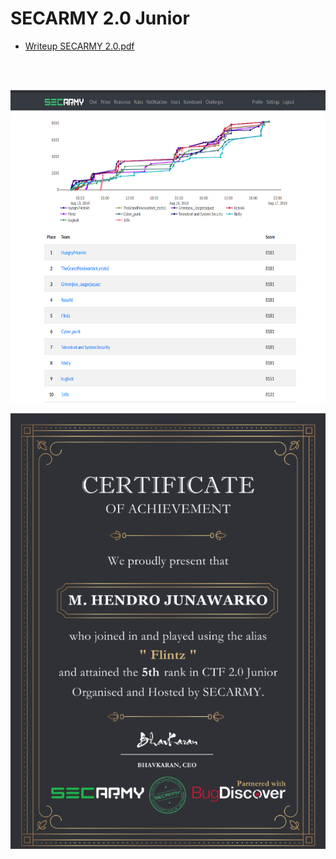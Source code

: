 # SECARMY 2.0 Junior

- [Writeup SECARMY 2.0.pdf ](https://github.com/muhammadhendro/CTF-Writeups/blob/master/2019/SecArmy_2.0_2019/SecArmy2.pdf)

<br><br>

<p align="center"><img src="ssecarmyscore.png" widht="500" height="500"></p>
<p align="center"><img src="secarmy_flintz.png" ></p>
